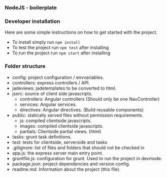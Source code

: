 ### NodeJS - boilerplate

### Developer installation
Here are some simple instructions on how to get started with the project.

* To install simply run ```npm install```
* To test the project run ```npm test``` after installing
* To run the project run ```npm start``` after installing

### Folder structure
  * config: project configuration / envvariables.
  * controllers: express controllers / API.
  * jadeviews: jadetemplates to be converted to html.
  * jssrc: source of client side javascripts.
    * controllers:  Angular controllers (Should only be one NavController)
    * services: Angular services.
    * directives: Angular directives. (Build reusable components)
  * public: statically served files without permission requirements.
    * js: compiled clientside javascripts.
    * images: compiled clientside javascripts.
    * partials: Clientside partial views. (html)
  * tasks: grunt task definitions.
  * test: tests for clientside, serverside and tasks
  * .gitignore: list of files and folders that should not be checked in
  * app.js: the express server main entry point.
  * gruntfile.js: configuration for grunt. Used to run the project in devmode.
  * package.json: project dependencies and version config.
  * readme.md: Information about the project (this file).
